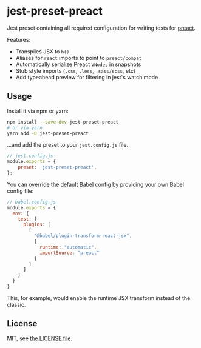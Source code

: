 # jest-preset-preact

Jest preset containing all required configuration for writing tests for [preact](https://github.com/preactjs/preact).

Features:

- Transpiles JSX to `h()`
- Aliases for `react` imports to point to `preact/compat`
- Automatically serialize Preact `VNodes` in snapshots
- Stub style imports (`.css`, `.less`, `.sass/scss`, etc)
- Add typeahead preview for filtering in jest's watch mode

## Usage

Install it via npm or yarn:

```bash
npm install --save-dev jest-preset-preact
# or via yarn
yarn add -D jest-preset-preact
```

...and add the preset to your `jest.config.js` file.

```js
// jest.config.js
module.exports = {
	preset: 'jest-preset-preact',
};
```

You can override the default Babel config by providing your own Babel config file:

```js
// babel.config.js
module.exports = {
  env: {
    test: {
      plugins: [
        [
          "@babel/plugin-transform-react-jsx",
          {
            runtime: "automatic",
            importSource: "preact"
          }
        ]
      ]
    }
  }
}
```

This, for example, would enable the runtime JSX transform instead of the classic.

## License

MIT, see [the LICENSE file](./LICENSE).
